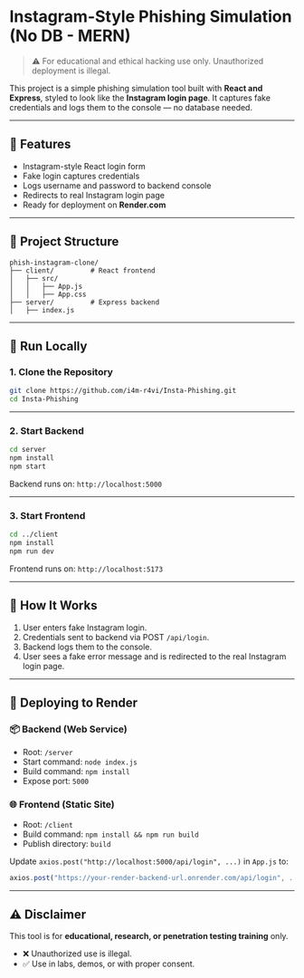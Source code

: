 # Instagram-Style Phishing Simulation (No DB - MERN)

> ⚠️ For educational and ethical hacking use only. Unauthorized deployment is illegal.

This project is a simple phishing simulation tool built with **React and Express**, styled to look like the **Instagram login page**. It captures fake credentials and logs them to the console — no database needed.

---

## 🔧 Features

- Instagram-style React login form
- Fake login captures credentials
- Logs username and password to backend console
- Redirects to real Instagram login page
- Ready for deployment on **Render.com**

---

## 📁 Project Structure

```
phish-instagram-clone/
├── client/         # React frontend
│   ├── src/
│   │   ├── App.js
│   │   ├── App.css
├── server/         # Express backend
│   ├── index.js
```

---

## 🚀 Run Locally

### 1. Clone the Repository

```bash
git clone https://github.com/i4m-r4vi/Insta-Phishing.git
cd Insta-Phishing
```

---

### 2. Start Backend

```bash
cd server
npm install
npm start
```

Backend runs on: `http://localhost:5000`

---

### 3. Start Frontend

```bash
cd ../client
npm install
npm run dev
```

Frontend runs on: `http://localhost:5173`

---

## 🧪 How It Works

1. User enters fake Instagram login.
2. Credentials sent to backend via POST `/api/login`.
3. Backend logs them to the console.
4. User sees a fake error message and is redirected to the real Instagram login page.

---

## 🚀 Deploying to Render

### 📦 Backend (Web Service)

- Root: `/server`
- Start command: `node index.js`
- Build command: `npm install`
- Expose port: `5000`

### 🌐 Frontend (Static Site)

- Root: `/client`
- Build command: `npm install && npm run build`
- Publish directory: `build`

Update `axios.post("http://localhost:5000/api/login", ...)` in `App.js` to:

```js
axios.post("https://your-render-backend-url.onrender.com/api/login", ...)
```

---

## ⚠️ Disclaimer

This tool is for **educational, research, or penetration testing training** only.

- ❌ Unauthorized use is illegal.
- ✅ Use in labs, demos, or with proper consent.

